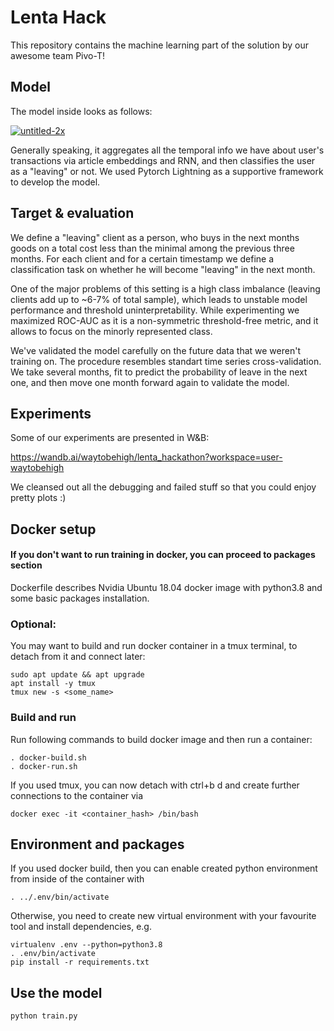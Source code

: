 # Lenta Hack
This repository contains the machine learning part of the solution by our awesome team Pivo-T!

## Model
The model inside looks as follows:

<a href="https://ibb.co/wLjDQDP"><img src="https://i.ibb.co/1njHXHP/untitled-2x.png" alt="untitled-2x" border="0"></a>

Generally speaking, it aggregates all the temporal info we have about user's transactions via article embeddings and RNN, and then classifies the user as a "leaving" or not. We used Pytorch Lightning as a supportive framework to develop the model.

## Target & evaluation

We define a "leaving" client as a person, who buys in the next months goods on a total cost less than the minimal among the previous three months. For each client and for a certain timestamp we define a classification task on whether he will become "leaving" in the next month.

One of the major problems of this setting is a high class imbalance (leaving clients add up to ~6-7% of total sample), which leads to unstable model performance and threshold uninterpretability. While experimenting we maximized ROC-AUC as it is a non-symmetric threshold-free metric, and it allows to focus on the minorly represented class.

We've validated the model carefully on the future data that we weren't training on. The procedure resembles standart time series cross-validation. We take several months, fit to predict the probability of leave in the next one, and then move one month forward again to validate the model.

## Experiments
Some of our experiments are presented in W&B:

https://wandb.ai/waytobehigh/lenta_hackathon?workspace=user-waytobehigh

We cleansed out all the debugging and failed stuff so that you could enjoy pretty plots :)

## Docker setup
#### If you don't want to run training in docker, you can proceed to packages section
Dockerfile describes Nvidia Ubuntu 18.04 docker image with python3.8 and some basic packages installation.

### Optional:
You may want to build and run docker container in a tmux terminal, to detach from it and connect later:
```
sudo apt update && apt upgrade
apt install -y tmux
tmux new -s <some_name>
```
 
### Build and run
Run following commands to build docker image and then run a container:
```
. docker-build.sh
. docker-run.sh
```

If you used tmux, you can now detach with ctrl+b d and create further connections to the container via
```
docker exec -it <container_hash> /bin/bash
```

## Environment and packages
If you used docker build, then you can enable created python environment from inside of the container with
```
. ../.env/bin/activate
```

Otherwise, you need to create new virtual environment with your favourite tool and install dependencies, e.g.
```
virtualenv .env --python=python3.8
. .env/bin/activate
pip install -r requirements.txt
```

## Use the model
```
python train.py
```
